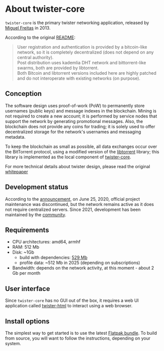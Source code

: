 # About twister-core

`twister-core` is the primary twister networking application, released by [Miguel Freitas](https://github.com/miguelfreitas) in 2013. 

According to the original [README](https://github.com/miguelfreitas/twister-core#what-is-twister):

> User registration and authentication is provided by a bitcoin-like network, so it is completely decentralized (does not depend on any central authority).\
> Post distribution uses kademlia DHT network and bittorrent-like swarms, both are provided by libtorrent.\
> Both Bitcoin and libtorrent versions included here are highly patched and do not interoperate with existing networks (on purpose).

## Conception

The software design uses proof-of-work (PoW) to permanently store usernames (public keys) and message indexes in the blockchain. Mining is not required to create a new account; it is performed by service nodes that support the network by generating promotional messages. Also, the blockchain does not provide any coins for trading; it is solely used to offer decentralized storage for the network's usernames and messaging metadata.

To keep the blockchain as small as possible, all data exchanges occur over the BitTorrent protocol, using a modified version of the [libtorrent](https://www.libtorrent.org/) library; this library is implemented as the local component of [twister-core](https://github.com/twisterarmy/twister-core/tree/twisterarmy/libtorrent).

For more technical details about twister design, please read the original [whitepaper](https://github.com/twisterarmy/archive/raw/main/whitepaper.pdf)

## Development status

According to the [announcement](http://twister.net.co/archives/617), on June 25, 2020, official project maintenance was discontinued, but the network remains active as it does not require centralized servers. Since 2021, development has been maintained by the [community](https://twisterarmy.github.io/).

## Requirements

* CPU architectures: amd64, armhf
* RAM: 512 Mb
* Disk: ~1Gb
  * build with dependencies: [529 Mb](https://github.com/twisterarmy/twister-core/issues/15#issuecomment-2781573423)
  * profile data: ~512 Mb in 2025 (depending on subscriptions)
* Bandwidth: depends on the network activity, at this moment - about 2 Gb per month

## User interface

Since `twister-core` has no GUI out of the box, it requires a web UI application called [twister-html](https://github.com/twisterarmy/twister-html) to interact using a web browser.

## Install options

The simplest way to get started is to use the latest [Flatpak bundle](https://github.com/twisterarmy/twister). To build from source, you will want to follow the instructions, depending on your system.